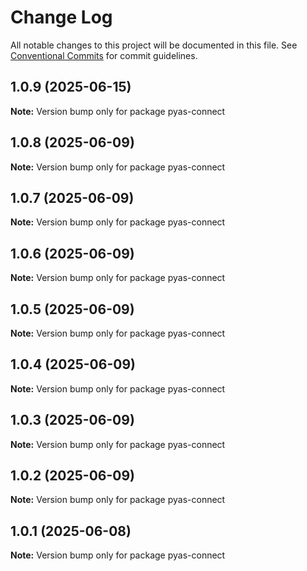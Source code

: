 # Change Log

All notable changes to this project will be documented in this file.
See [Conventional Commits](https://conventionalcommits.org) for commit guidelines.

## 1.0.9 (2025-06-15)

**Note:** Version bump only for package pyas-connect





## 1.0.8 (2025-06-09)

**Note:** Version bump only for package pyas-connect





## 1.0.7 (2025-06-09)

**Note:** Version bump only for package pyas-connect





## 1.0.6 (2025-06-09)

**Note:** Version bump only for package pyas-connect





## 1.0.5 (2025-06-09)

**Note:** Version bump only for package pyas-connect





## 1.0.4 (2025-06-09)

**Note:** Version bump only for package pyas-connect





## 1.0.3 (2025-06-09)

**Note:** Version bump only for package pyas-connect





## 1.0.2 (2025-06-09)

**Note:** Version bump only for package pyas-connect





## 1.0.1 (2025-06-08)

**Note:** Version bump only for package pyas-connect
